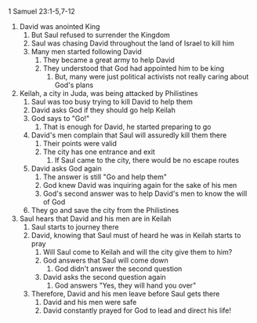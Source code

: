 1 Samuel 23:1-5,7-12

1. David was anointed King
	1. But Saul refused to surrender the Kingdom
	2. Saul was chasing David throughout the land of Israel to kill him
	3. Many men started following David
		1. They became a great army to help David
		2. They understood that God had appointed him to be king
			1. But, many were just political activists not really caring about God's plans
2. Keilah, a city in Juda, was being attacked by Philistines
	1. Saul was too busy trying to kill David to help them
	2. David asks God if they should go help Keilah
	3. God says to "Go!"
		1. That is enough for David, he started preparing to go
	4. David's men complain that Saul will assuredly kill them there
		1. Their points were valid
		2. The city has one entrance and exit
			1. If Saul came to the city, there would be no escape routes
	5. David asks God again
		1. The answer is still "Go and help them"
		2. God knew David was inquiring again for the sake of his men
		3. God's second answer was to help David's men to know the will of God
	6. They go and save the city from the Philistines
3. Saul hears that David and his men are in Keilah
	1. Saul starts to journey there
	2. David, knowing that Saul must of heard he was in Keilah starts to pray
		1. Will Saul come to Keilah and will the city give them to him?
		2. God answers that Saul will come down
			1. God didn't answer the second question
		3. David asks the second question again
			1. God answers "Yes, they will hand you over"
	3. Therefore, David and his men leave before Saul gets there
		1. David and his men were safe
		2. David constantly prayed for God to lead and direct his life!